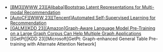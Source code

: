 - [[BM3][WWW 23][Alibaba]Bootstrap Latent Representations for Multi-modal Recommendation](https://arxiv.org/abs/2207.05969)
- [[AutoCF][WWW 23][Tencent]Automated Self-Supervised Learning for Recommendation](https://arxiv.org/abs/2303.07797)
- [[GALM][KDD 23][Amazon]Graph-Aware Language Model Pre-Training on a Large Graph Corpus Can Help Multiple Graph Applications](https://arxiv.org/abs/2306.02592)
- [[GetPt][KDD 23][Microsoft]GetPt: Graph-enhanced General Table Pre-training with Alternate Attention Network]
